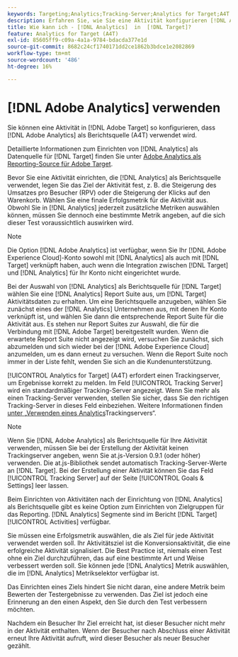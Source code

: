 ```yaml
---
keywords: Targeting;Analytics;Tracking-Server;Analytics for Target;A4T
description: Erfahren Sie, wie Sie eine Aktivität konfigurieren [!DNL Adobe Target]  die  [!DNL Adobe Analytics]  Berichtsquelle (A4T) verwendet wird.
title: Wie kann ich - [!DNL Analytics]  in  [!DNL Target]?
feature: Analytics for Target (A4T)
exl-id: 85605ff9-c09a-4a1a-9784-bdacda377e1d
source-git-commit: 8682c24cf1740171dd2ce1862b3bdce1e2082869
workflow-type: tm+mt
source-wordcount: '486'
ht-degree: 16%

---
```


# [!DNL Adobe Analytics] verwenden

Sie können eine Aktivität in [!DNL Adobe Target] so konfigurieren, dass [!DNL Adobe Analytics] als Berichtsquelle (A4T) verwendet wird.

Detaillierte Informationen zum Einrichten von [!DNL Analytics] als Datenquelle für [!DNL Target] finden Sie unter [Adobe Analytics als Reporting-Source für Adobe Target](/help/main/c-integrating-target-with-mac/a4t/a4t.md).

Bevor Sie eine Aktivität einrichten, die [!DNL Analytics] als Berichtsquelle verwendet, legen Sie das Ziel der Aktivität fest, z. B. die Steigerung des Umsatzes pro Besucher (RPV) oder die Steigerung der Klicks auf den Warenkorb. Wählen Sie eine finale Erfolgsmetrik für die Aktivität aus. Obwohl Sie in [!DNL Analytics] jederzeit zusätzliche Metriken auswählen können, müssen Sie dennoch eine bestimmte Metrik angeben, auf die sich dieser Test voraussichtlich auswirken wird.

>[!NOTE]
>
>Die Option [!DNL Adobe Analytics] ist verfügbar, wenn Sie Ihr [!DNL Adobe Experience Cloud]-Konto sowohl mit [!DNL Analytics] als auch mit [!DNL Target] verknüpft haben, auch wenn die Integration zwischen [!DNL Target] und [!DNL Analytics] für Ihr Konto nicht eingerichtet wurde.

Bei der Auswahl von [!DNL Analytics] als Berichtsquelle für [!DNL Target] wählen Sie eine [!DNL Analytics] Report Suite aus, um [!DNL Target] Aktivitätsdaten zu erhalten. Um eine Berichtsquelle anzugeben, wählen Sie zunächst eines der [!DNL Analytics] Unternehmen aus, mit denen Ihr Konto verknüpft ist, und wählen Sie dann die entsprechende Report Suite für die Aktivität aus. Es stehen nur Report Suites zur Auswahl, die für die Verbindung mit [!DNL Adobe Target] bereitgestellt wurden. Wenn die erwartete Report Suite nicht angezeigt wird, versuchen Sie zunächst, sich abzumelden und sich wieder bei der [!DNL Adobe Experience Cloud] anzumelden, um es dann erneut zu versuchen. Wenn die Report Suite noch immer in der Liste fehlt, wenden Sie sich an die Kundenunterstützung.

[!UICONTROL Analytics for Target] (A4T) erfordert einen Trackingserver, um Ergebnisse korrekt zu melden. Im Feld [!UICONTROL Tracking Server] wird ein standardmäßiger Tracking-Server angezeigt. Wenn Sie mehr als einen Tracking-Server verwenden, stellen Sie sicher, dass Sie den richtigen Tracking-Server in dieses Feld einbeziehen. Weitere Informationen finden [ unter „Verwenden eines Analytics](/help/main/c-integrating-target-with-mac/a4t/analytics-tracking-server.md#task_72077BA7E93C4A65A715A18F32228823)Trackingservers“.

>[!NOTE]
>
>Wenn Sie [!DNL Adobe Analytics] als Berichtsquelle für Ihre Aktivität verwenden, müssen Sie bei der Erstellung der Aktivität keinen Trackingserver angeben, wenn Sie at.js-Version 0.9.1 (oder höher) verwenden. Die at.js-Bibliothek sendet automatisch Tracking-Server-Werte an [!DNL Target]. Bei der Erstellung einer Aktivität können Sie das Feld [!UICONTROL Tracking Server] auf der Seite [!UICONTROL Goals & Settings] leer lassen.

Beim Einrichten von Aktivitäten nach der Einrichtung von [!DNL Analytics] als Berichtsquelle gibt es keine Option zum Einrichten von Zielgruppen für das Reporting. [!DNL Analytics] Segmente sind im Bericht [!DNL Target] [!UICONTROL Activities] verfügbar.

Sie müssen eine Erfolgsmetrik auswählen, die als Ziel für jede Aktivität verwendet werden soll. Ihr Aktivitätsziel ist die Konversionsaktivität, die eine erfolgreiche Aktivität signalisiert. Die Best Practice ist, niemals einen Test ohne ein Ziel durchzuführen, das auf eine bestimmte Art und Weise verbessert werden soll. Sie können jede [!DNL Analytics] Metrik auswählen, die im [!DNL Analytics] Metrikselektor verfügbar ist.

Das Einrichten eines Ziels hindert Sie nicht daran, eine andere Metrik beim Bewerten der Testergebnisse zu verwenden. Das Ziel ist jedoch eine Erinnerung an den einen Aspekt, den Sie durch den Test verbessern möchten.

Nachdem ein Besucher Ihr Ziel erreicht hat, ist dieser Besucher nicht mehr in der Aktivität enthalten. Wenn der Besucher nach Abschluss einer Aktivität erneut Ihre Aktivität aufruft, wird dieser Besucher als neuer Besucher gezählt.
